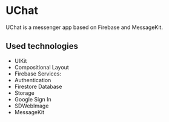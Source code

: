 # UChat

UChat is a messenger app based on Firebase and MessageKit.

## Used technologies

* UIKit
* Compositional Layout
* Firebase Services:
 * Authentication
 * Firestore Database
 * Storage
* Google Sign In
* SDWebImage
* MessageKit


